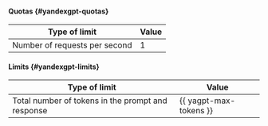 #### Quotas {#yandexgpt-quotas}

| Type of limit | Value |
----- | -----
| Number of requests per second | 1 |

#### Limits {#yandexgpt-limits}

| Type of limit | Value |
----- | -----
| Total number of tokens in the prompt and response | {{ yagpt-max-tokens }} |